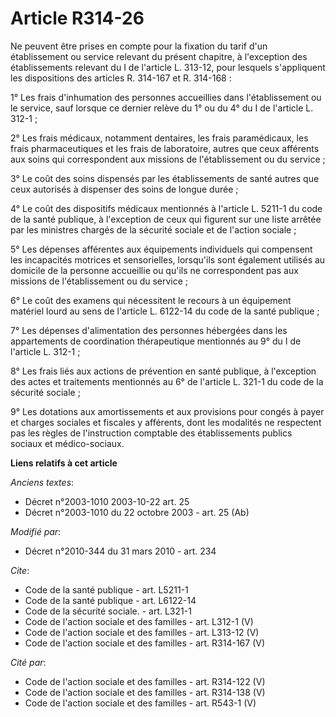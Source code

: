 # Article R314-26

Ne peuvent être prises en compte pour la fixation du tarif d'un établissement ou service relevant du présent chapitre, à
l'exception des établissements relevant du I de l'article L. 313-12, pour lesquels s'appliquent les dispositions des articles
R. 314-167 et R. 314-168 : 

1° Les frais d'inhumation des personnes accueillies dans l'établissement ou le service, sauf lorsque ce dernier relève du 1°
ou du 4° du I de l'article L. 312-1 ; 

2° Les frais médicaux, notamment dentaires, les frais paramédicaux, les frais pharmaceutiques et les frais de laboratoire,
autres que ceux afférents aux soins qui correspondent aux missions de l'établissement ou du service ; 

3° Le coût des soins dispensés par les établissements de santé autres que ceux autorisés à dispenser des soins de longue
durée ; 

4° Le coût des dispositifs médicaux mentionnés à l'article L. 5211-1 du code de la santé publique, à l'exception de ceux qui
figurent sur une liste arrêtée par les ministres chargés de la sécurité sociale et de l'action sociale ; 

5° Les dépenses afférentes aux équipements individuels qui compensent les incapacités motrices et sensorielles, lorsqu'ils
sont également utilisés au domicile de la personne accueillie ou qu'ils ne correspondent pas aux missions de l'établissement
ou du service ; 

6° Le coût des examens qui nécessitent le recours à un équipement matériel lourd au sens de l'article L. 6122-14 du code de
la santé publique ; 

7° Les dépenses d'alimentation des personnes hébergées dans les appartements de coordination thérapeutique mentionnés au 9°
du I de l'article L. 312-1 ; 

8° Les frais liés aux actions de prévention en santé publique, à l'exception des actes et traitements mentionnés au 6° de
l'article L. 321-1 du code de la sécurité sociale ; 

9° Les dotations aux amortissements et aux provisions pour congés à payer et charges sociales et fiscales y afférents, dont
les modalités ne respectent pas les règles de l'instruction comptable des établissements publics sociaux et médico-sociaux.

**Liens relatifs à cet article**

_Anciens textes_:

  - Décret n°2003-1010 2003-10-22 art. 25
  - Décret n°2003-1010 du 22 octobre 2003 - art. 25 (Ab)

_Modifié par_:

  - Décret n°2010-344 du 31 mars 2010 - art. 234

_Cite_:

  - Code de la santé publique - art. L5211-1
  - Code de la santé publique - art. L6122-14
  - Code de la sécurité sociale. - art. L321-1
  - Code de l'action sociale et des familles - art. L312-1 (V)
  - Code de l'action sociale et des familles - art. L313-12 (V)
  - Code de l'action sociale et des familles - art. R314-167 (V)

_Cité par_:

  - Code de l'action sociale et des familles - art. R314-122 (V)
  - Code de l'action sociale et des familles - art. R314-138 (V)
  - Code de l'action sociale et des familles - art. R543-1 (V)
